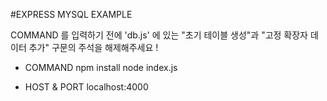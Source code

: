 #EXPRESS MYSQL EXAMPLE

COMMAND 를 입력하기 전에 'db.js' 에 있는 "초기 테이블 생성"과 "고정 확장자 데이터 추가" 구문의 주석을 해제해주세요 !

- COMMAND
  npm install
  node index.js

- HOST & PORT
  localhost:4000
